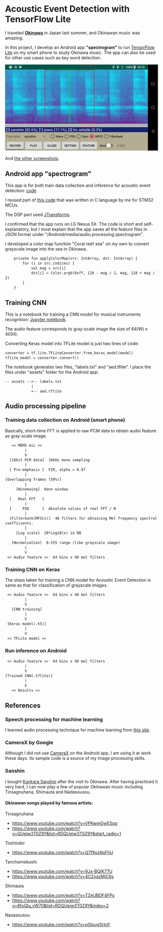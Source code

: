 # Acoustic Event Detection with TensorFlow Lite

I traveled **[Okinawa](https://en.wikipedia.org/wiki/Okinawa_Island)** in Japan last summer, and Okinawan music was amazing.

In this project, I develop an Android app **"spectrogram"** to run [TensorFlow Lite](https://www.tensorflow.org/lite?hl=ja) on my smart phone to study Okinawa music. The app can also be used for other use cases such as key word detection.

![android_app](./doc/android_app.png)

And [the other screenshots](./SCREENSHOTS.md).

## Android app "spectrogram"

This app is for both train data collection and inference for acoustic event detection: [code](./android)

I reused part of [this code](https://github.com/araobp/acoustic-features/tree/master/stm32/acoustic_feature_camera) that was written in C language by me for STM32 MCUs.

The DSP part used [JTransforms](https://github.com/wendykierp/JTransforms).

I confirmed that the app runs on LG Nexus 5X. The code is short and self-explanatory, but I must explain that the app saves all the feature files in JSON format under "/Android/media/audio.processing.spectrogram".

I developed a color map function "Coral reef sea" on my own to convert grayscale image into the sea in Okinawa.

```
    private fun applyColorMap(src: IntArray, dst: IntArray) {
        for (i in src.indices) {
            val mag = src[i]
            dst[i] = Color.argb(0xff, 128 - mag / 2, mag, 128 + mag / 2)
        }
    }
```

## Training CNN

This is a notebook for training a CNN model for musical instruments recognition: [Jupyter notebook](https://nbviewer.jupyter.org/github/araobp/android-aed/blob/master/keras/training.ipynb).

The audio feature corresponds to gray-scale image the size of 64(W) x 40(H).

Converting Keras model into TFLite model is just two lines of code:
```
converter = tf.lite.TFLiteConverter.from_keras_model(model)
tflite_model = converter.convert()
```

The notebook generates two files, "labels.txt" and "aed.tflite". I place the files under "assets" folder for the Android app:
```
-- assets --+-- labels.txt
            |
            +-- aed.tflite
```

## Audio processing pipeline

### Training data collection on Android (smart phone)

Basically, short-time FFT is applied to raw PCM data to obtain audio feature as gray-scale image.

```
   << MEMS mic >>
         |
         V
  [16bit PCM data]  16kHz mono sampling
         |
  [ Pre-emphasis ]  FIR, alpha = 0.97
         |
[Overlapping frames (50%)]
         |
     [Windowing]  Hann window
         |
  [   Real FFT   ]
         |
  [     PSD      ]  Absolute values of real FFT / N
         |
  [Filterbank(MFSCs)]  40 filters for obtaining Mel frequency spectral coefficients.
         |
     [Log scale]  20*Log10(x) in DB
         |
   [Normalzation]  0-255 range (like grayscale image)
         |
         V
 << Audio feature >>  64 bins x 40 mel filters

```

### Training CNN on Keras

The steps taken for training a CNN model for Acoustic Event Detection is same as that for classification of grayscale images.

```
 << Audio feature >>  64 bins x 40 mel filters
         |
         V
   [CNN training]
         |
         V
 [Keras model(.h5)]
         |
         V
 << TFLite model >>

```

### Run inference on Android

```
 << Audio feature >>  64 bins x 40 mel filters
         |
         V
[Trained CNN(.tflite)]
         |
         V
   << Results >>
```

## References

### Speech processing for machine learning

I learned audio processing technique for machine learning from [this site](https://haythamfayek.com/2016/04/21/speech-processing-for-machine-learning.html).

### CameraX by Google

Although I did not use [CameraX](https://developer.android.com/training/camerax) on the Android app, I am using it at work these days. Its sample code is a source of my image processing skills.

### Sanshin

I bought [Kankara Sanshin](https://www.machidaya.jp/en/shop/kankara-sansin-en/kankarasanshin-en/kankara-sanshin-shamisen-diy-kit-%EF%BC%8B-e-learning/) after the visit to Okinawa. After having practiced it very hard, I can now play a few of popular Okinawan music including Tinsagnuhana, Shimauta and Nadasousou.

#### Okinawan songs played by famous artists:

Tinsagnuhana
- https://www.youtube.com/watch?v=VPKwmGwESqg
- https://www.youtube.com/watch?v=QUeiw3T0Z9Y&list=RDQUeiw3T0Z9Y&start_radio=1

Toshindoi
- https://www.youtube.com/watch?v=Q7f9sz6pFhU

Tanchamebushi
- https://www.youtube.com/watch?v=9Jx-BQjK77U
- https://www.youtube.com/watch?v=4C2yqzMjC6s

Shimauta
- https://www.youtube.com/watch?v=TZeUBDF4FPs
- https://www.youtube.com/watch?v=8foQlu_yW70&list=RDQUeiw3T0Z9Y&index=2

Nasasousou
- https://www.youtube.com/watch?v=pISpugSrtoY
